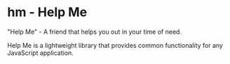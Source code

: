 # hm - Help Me

"Help Me" - A friend that helps you out in your time of need.

Help Me is a lightweight library that provides common functionality for any JavaScript application.

